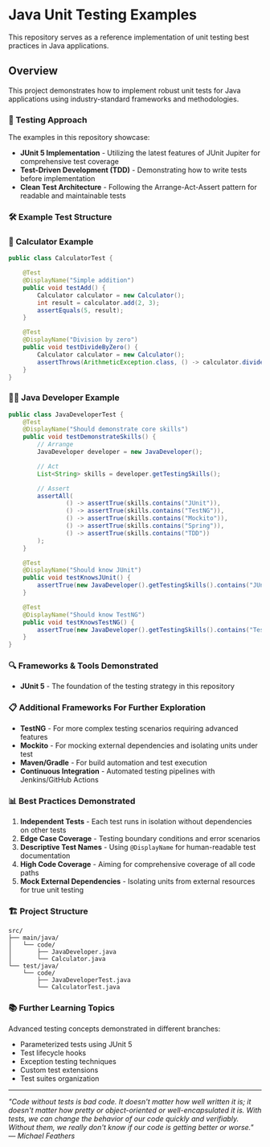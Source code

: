 # Java Unit Testing Examples

This repository serves as a reference implementation of unit testing best practices in Java applications.

## Overview

This project demonstrates how to implement robust unit tests for Java applications using industry-standard frameworks and methodologies.

### 🧪 Testing Approach

The examples in this repository showcase:

- **JUnit 5 Implementation** - Utilizing the latest features of JUnit Jupiter for comprehensive test coverage
- **Test-Driven Development (TDD)** - Demonstrating how to write tests before implementation
- **Clean Test Architecture** - Following the Arrange-Act-Assert pattern for readable and maintainable tests

### 🛠️ Example Test Structure

### 🧮 Calculator Example

```java
public class CalculatorTest {

    @Test
    @DisplayName("Simple addition")
    public void testAdd() {
        Calculator calculator = new Calculator();
        int result = calculator.add(2, 3);
        assertEquals(5, result);
    }

    @Test
    @DisplayName("Division by zero")
    public void testDivideByZero() {
        Calculator calculator = new Calculator();
        assertThrows(ArithmeticException.class, () -> calculator.divide(10, 0));
    }
}
```

### 🧑‍💻 Java Developer Example

```java
public class JavaDeveloperTest {
    @Test
    @DisplayName("Should demonstrate core skills")
    public void testDemonstrateSkills() {
        // Arrange
        JavaDeveloper developer = new JavaDeveloper();

        // Act
        List<String> skills = developer.getTestingSkills();

        // Assert
        assertAll(
                () -> assertTrue(skills.contains("JUnit")),
                () -> assertTrue(skills.contains("TestNG")),
                () -> assertTrue(skills.contains("Mockito")),
                () -> assertTrue(skills.contains("Spring")),
                () -> assertTrue(skills.contains("TDD"))
        );
    }

    @Test
    @DisplayName("Should know JUnit")
    public void testKnowsJUnit() {
        assertTrue(new JavaDeveloper().getTestingSkills().contains("JUnit"));
    }

    @Test
    @DisplayName("Should know TestNG")
    public void testKnowsTestNG() {
        assertTrue(new JavaDeveloper().getTestingSkills().contains("TestNG"));
    }
}
```

### 🔍 Frameworks & Tools Demonstrated

- **JUnit 5** - The foundation of the testing strategy in this repository

### 📋 Additional Frameworks For Further Exploration
- **TestNG** - For more complex testing scenarios requiring advanced features
- **Mockito** - For mocking external dependencies and isolating units under test
- **Maven/Gradle** - For build automation and test execution
- **Continuous Integration** - Automated testing pipelines with Jenkins/GitHub Actions

### 📊 Best Practices Demonstrated

1. **Independent Tests** - Each test runs in isolation without dependencies on other tests
2. **Edge Case Coverage** - Testing boundary conditions and error scenarios
3. **Descriptive Test Names** - Using `@DisplayName` for human-readable test documentation
4. **High Code Coverage** - Aiming for comprehensive coverage of all code paths
5. **Mock External Dependencies** - Isolating units from external resources for true unit testing

### 🏗️ Project Structure

```
src/
├── main/java/
│   └── code/
│       ├── JavaDeveloper.java
│       └── Calculator.java
└── test/java/
    └── code/
        ├── JavaDeveloperTest.java
        └── CalculatorTest.java
```

### 📚 Further Learning Topics

Advanced testing concepts demonstrated in different branches:
- Parameterized tests using JUnit 5
- Test lifecycle hooks
- Exception testing techniques
- Custom test extensions
- Test suites organization

---

*"Code without tests is bad code. It doesn't matter how well written it is; it doesn't matter how pretty or object-oriented or well-encapsulated it is. With tests, we can change the behavior of our code quickly and verifiably. Without them, we really don't know if our code is getting better or worse." — Michael Feathers*